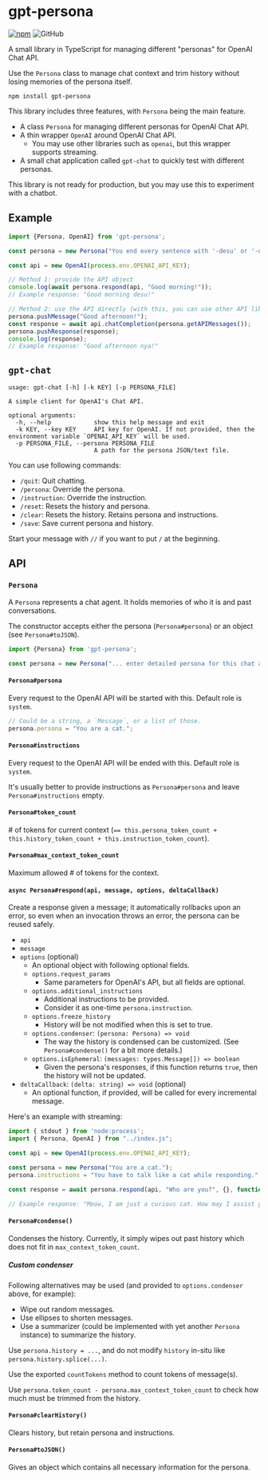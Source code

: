 # gpt-persona

[![npm](https://img.shields.io/npm/v/gpt-persona?style=flat-square)](https://npmjs.org/package/gpt-persona)
![GitHub](https://img.shields.io/github/license/123jimin/gpt-persona?style=flat-square)

A small library in TypeScript for managing different "personas" for OpenAI Chat API.

Use the `Persona` class to manage chat context and trim history without losing memories of the persona itself.

```text
npm install gpt-persona
```

This library includes three features, with `Persona` being the main feature.

* A class `Persona` for managing different personas for OpenAI Chat API.
* A thin wrapper `OpenAI` around OpenAI Chat API.
  * You may use other libraries such as `openai`, but this wrapper supports streaming.
* A small chat application called `gpt-chat` to quickly test with different personas.

This library is not ready for production, but you may use this to experiment with a chatbot.

## Example

```js
import {Persona, OpenAI} from 'gpt-persona';

const persona = new Persona("You end every sentence with '-desu' or '-nya'.");

const api = new OpenAI(process.env.OPENAI_API_KEY);

// Method 1: provide the API object
console.log(await persona.respond(api, "Good morning!"));
// Example response: "Good morning desu!"

// Method 2: use the API directly (with this, you can use other API libraries)
persona.pushMessage("Good afternoon!");
const response = await api.chatCompletion(persona.getAPIMessages());
persona.pushResponse(response);
console.log(response);
// Example response: "Good afternoon nya!"

```

## `gpt-chat`

```text
usage: gpt-chat [-h] [-k KEY] [-p PERSONA_FILE]

A simple client for OpenAI's Chat API.

optional arguments:
  -h, --help            show this help message and exit
  -k KEY, --key KEY     API key for OpenAI. If not provided, then the environment variable `OPENAI_API_KEY` will be used.
  -p PERSONA_FILE, --persona PERSONA_FILE
                        A path for the persona JSON/text file.
```

You can use following commands:

* `/quit`: Quit chatting.
* `/persona`: Override the persona.
* `/instruction`: Override the instruction.
* `/reset`: Resets the history and persona.
* `/clear`: Resets the history. Retains persona and instructions.
* `/save`: Save current persona and history.

Start your message with `//` if you want to put `/` at the beginning.

## API

### `Persona`

A `Persona` represents a chat agent. It holds memories of who it is and past conversations.

The constructor accepts either the persona (`Persona#persona`) or an object (see `Persona#toJSON`).

```ts
import {Persona} from 'gpt-persona';

const persona = new Persona("... enter detailed persona for this chat agent ...");
```

#### `Persona#persona`

Every request to the OpenAI API will be started with this. Default role is `system`.

```ts
// Could be a string, a `Message`, or a list of those.
persona.persona = "You are a cat.";
```

#### `Persona#instructions`

Every request to the OpenAI API will be ended with this. Default role is `system`.

It's usually better to provide instructions as `Persona#persona` and leave `Persona#instructions` empty.

#### `Persona#token_count`

\# of tokens for current context (`== this.persona_token_count + this.history_token_count + this.instruction_token_count`).

#### `Persona#max_context_token_count`

Maximum allowed \# of tokens for the context.

#### `async Persona#respond(api, message, options, deltaCallback)`

Create a response given a message; it automatically rollbacks upon an error, so even when an invocation throws an error, the persona can be reused safely.

* `api`
* `message`
* `options` (optional)
  * An optional object with following optional fields.
  * `options.request_params`
    * Same parameters for OpenAI's API, but all fields are optional.
  * `options.additional_instructions`
    * Additional instructions to be provided.
    * Consider it as one-time `persona.instruction`.
  * `options.freeze_history`
    * History will be not modified when this is set to true.
  * `options.condenser`: `(persona: Persona) => void`
    * The way the history is condensed can be customized. (See `Persona#condense()` for a bit more details.)
  * `options.isEphemeral`: `(messages: types.Message[]) => boolean`
    * Given the persona's responses, if this function returns `true`, then the history will not be updated.
* `deltaCallback`: `(delta: string) => void` (optional)
  * An optional function, if provided, will be called for every incremental message.

Here's an example with streaming:

```ts
import { stdout } from 'node:process';
import { Persona, OpenAI } from "../index.js";

const api = new OpenAI(process.env.OPENAI_API_KEY);

const persona = new Persona("You are a cat.");
persona.instructions = "You have to talk like a cat while responding.";

const response = await persona.respond(api, "Who are you?", {}, function (delta) { stdout.write(delta); });

// Example response: "Meow, I am just a curious cat. How may I assist you?"
```

#### `Persona#condense()`

Condenses the history. Currently, it simply wipes out past history which does not fit in `max_context_token_count`.

##### Custom condenser

Following alternatives may be used (and provided to `options.condenser` above, for example):

* Wipe out random messages.
* Use ellipses to shorten messages.
* Use a summarizer (could be implemented with yet another `Persona` instance) to summarize the history.

Use `persona.history = ...`, and do not modify `history` in-situ like `persona.history.splice(...)`.

Use the exported `countTokens` method to count tokens of message(s).

Use `persona.token_count - persona.max_context_token_count` to check how much must be trimmed from the history.

#### `Persona#clearHistory()`

Clears history, but retain persona and instructions.

#### `Persona#toJSON()`

Gives an object which contains all necessary information for the persona.
